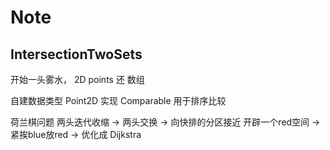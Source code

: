 # Note

## IntersectionTwoSets

开始一头雾水， 2D points 还 数组

自建数据类型 Point2D
实现 Comparable 用于排序比较

荷兰棋问题
两头迭代收缩 -> 两头交换 -> 向快排的分区接近
开辟一个red空间 -> 紧挨blue放red -> 优化成 Dijkstra
